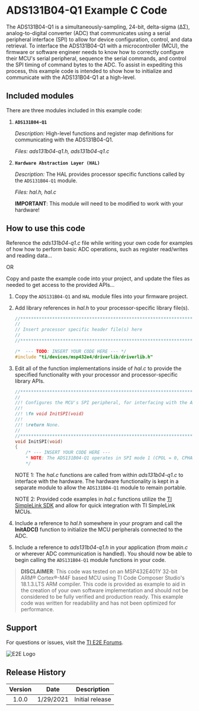 ADS131B04-Q1 Example C Code
=====================

The ADS131B04-Q1 is a simultaneously-sampling, 24-bit, delta-sigma (ΔΣ), analog-to-digital converter (ADC) that communicates using a serial peripheral interface (SPI) to allow for device configuration, control, and data retrieval. To interface the ADS131B04-Q1 with a microcontroller (MCU), the firmware or software engineer needs to know how to correctly configure their MCU's serial peripheral, sequence the serial commands, and control the SPI timing of command bytes to the ADC. To assist in expediting this process, this example code is intended to show how to initialize and communicate with the ADS131B04-Q1 at a high-level.

Included modules
----------------

There are three modules included in this example code:

1.  **`ADS131B04-Q1`**

	*Description:* High-level functions and register map definitions for communicating with the ADS131B04-Q1.
	
	*Files: ads131b04-q1.h, ads131b04-q1.c*

2.  **`Hardware Abstraction Layer (HAL)`**

	*Description:* The HAL provides processor specific functions called by the `ADS131B04-Q1` module.
	
	*Files: hal.h, hal.c*
	
	**IMPORTANT**: This module will need to be modified to work with your hardware!


How to use this code
--------------------

Reference the *ads131b04-q1.c* file while writing your own code for examples of how how to perform basic ADC operations, such as register read/writes and reading data...

OR

Copy and paste the example code into your project, and update the files as needed to get access to the provided APIs...

 1. Copy the `ADS131B04-Q1` and `HAL` module files into your firmware project.
 2. Add library references in *hal.h* to your processor-specific library file(s).
	```c
	//****************************************************************************
	//
	// Insert processor specific header file(s) here
	//
	//****************************************************************************"
	
	/*  --- TODO: INSERT YOUR CODE HERE --- */
	#include "ti/devices/msp432e4/driverlib/driverlib.h"
	
	```

 3. Edit all of the function implementations inside of *hal.c* to provide the specified functionality with your processor and processor-specific library APIs. 
	```c
	//*****************************************************************************
	//
	//! Configures the MCU's SPI peripheral, for interfacing with the ADC.
	//!
	//! \fn void InitSPI(void)
	//!
	//! \return None.
	//
	//*****************************************************************************
	void InitSPI(void)
	{
		/* --- INSERT YOUR CODE HERE ---
		* NOTE: The ADS131B04-Q1 operates in SPI mode 1 (CPOL = 0, CPHA = 1).
		*/
	```
	NOTE 1: The *hal.c* functions are called from within *ads131b04-q1.c* to interface with the hardware. The hardware functionality is kept in a separate module to allow the `ADS131B04-Q1` module to remain portable.
	
	NOTE 2: Provided code examples in *hal.c* functions utilize the [TI SimpleLink SDK](http://www.ti.com/wireless-connectivity/simplelink-solutions/overview/software.html) and allow for quick integration with TI SimpleLink MCUs.
	
 4. Include a reference to *hal.h* somewhere in your program and call the **InitADC()** function to initialize the MCU peripherals connected to the ADC.

 5. Include a reference to *ads131b04-q1.h* in your application (from *main.c* or wherever ADC communication is handled). You should now be able to begin calling the `ADS131B04-Q1` module functions in your code.

> **DISCLAIMER**: This code was tested on an MSP432E401Y 32-bit ARM® Cortex®-M4F based MCU using TI Code Composer Studio's 18.1.3.LTS ARM compiler. This code is provided as example to aid in the creation of your own software implementation and should not be considered to be fully verified and production ready. This example code was written for readability and has not been optimized for performance.

Support
-------

For questions or issues, visit the [TI E2E Forums](https://e2e.ti.com/).

![E2E Logo](http://e2e.ti.com/resized-image/__size/75x0/__key/CommunityServer-Wikis-Components-Files/00-00-00-01-27/2234.ti_2D00_e2e_2D00_Pos_2D00_no_2D00_text_2D00_150.jpg)

Release History
---------------
| Version     | Date        | Description            |
|:-----------:| ----------- | ---------------------- |
| 1.0.0       | 1/29/2021   | Initial release        |
